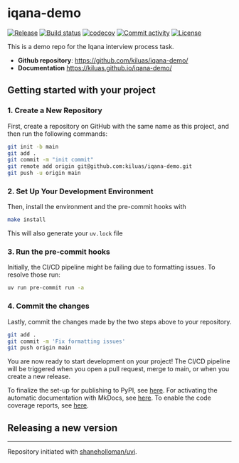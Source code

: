 # iqana-demo

[![Release](https://img.shields.io/github/v/release/kiluas/iqana-demo)](https://img.shields.io/github/v/release/kiluas/iqana-demo)
[![Build status](https://img.shields.io/github/actions/workflow/status/kiluas/iqana-demo/main.yml?branch=main)](https://github.com/kiluas/iqana-demo/actions/workflows/main.yml?query=branch%3Amain)
[![codecov](https://codecov.io/gh/kiluas/iqana-demo/branch/main/graph/badge.svg)](https://codecov.io/gh/kiluas/iqana-demo)
[![Commit activity](https://img.shields.io/github/commit-activity/m/kiluas/iqana-demo)](https://img.shields.io/github/commit-activity/m/kiluas/iqana-demo)
[![License](https://img.shields.io/github/license/kiluas/iqana-demo)](https://img.shields.io/github/license/kiluas/iqana-demo)

This is a demo repo for the Iqana interview process task.

- **Github repository**: <https://github.com/kiluas/iqana-demo/>
- **Documentation** <https://kiluas.github.io/iqana-demo/>

## Getting started with your project

### 1. Create a New Repository

First, create a repository on GitHub with the same name as this project, and then run the following commands:

```bash
git init -b main
git add .
git commit -m "init commit"
git remote add origin git@github.com:kiluas/iqana-demo.git
git push -u origin main
```

### 2. Set Up Your Development Environment

Then, install the environment and the pre-commit hooks with

```bash
make install
```

This will also generate your `uv.lock` file

### 3. Run the pre-commit hooks

Initially, the CI/CD pipeline might be failing due to formatting issues. To resolve those run:

```bash
uv run pre-commit run -a
```

### 4. Commit the changes

Lastly, commit the changes made by the two steps above to your repository.

```bash
git add .
git commit -m 'Fix formatting issues'
git push origin main
```

You are now ready to start development on your project!
The CI/CD pipeline will be triggered when you open a pull request, merge to main, or when you create a new release.

To finalize the set-up for publishing to PyPI, see [here](https://shaneholloman.github.io/uvi/features/publishing/#set-up-for-pypi).
For activating the automatic documentation with MkDocs, see [here](https://shaneholloman.github.io/uvi/features/mkdocs/#enabling-the-documentation-on-github).
To enable the code coverage reports, see [here](https://shaneholloman.github.io/uvi/features/codecov/).

## Releasing a new version

---

Repository initiated with [shaneholloman/uvi](https://github.com/shaneholloman/uvi).
